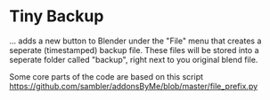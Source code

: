 # Tiny Backup

... adds a new button to Blender under the "File" menu that creates a seperate (timestamped) backup file. These files will be stored into a seperate folder called "backup", right next to you original blend file.


Some core parts of the code are based on this script https://github.com/sambler/addonsByMe/blob/master/file_prefix.py
